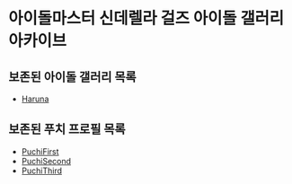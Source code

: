 # 아이돌마스터 신데렐라 걸즈 아이돌 갤러리 아카이브
## 보존된 아이돌 갤러리 목록
* [Haruna](idols/Haruna)
## 보존된 푸치 프로필 목록
* [PuchiFirst](etc/puchi/PuchiFirst)
* [PuchiSecond](etc/puchi/PuchiSecond)
* [PuchiThird](etc/puchi/PuchiThird)
